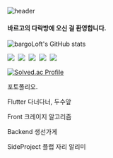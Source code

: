 ![header](https://capsule-render.vercel.app/api?type=transparent&color=299029&height=120&text=welcome%20&fontColor=299029&fontSize=70&desc=bargo's%20loft&descAlignY=82&descAlign=60.7)

#### 바르고의 다락방에 오신 걸 환영합니다.

![bargoLoft's GitHub stats](https://github-readme-stats.vercel.app/api?username=bargoLoft&theme=shadow_green&show_icons=true)


<img src="https://img.shields.io/badge/Java-007396?style=flat-square&logo=Java&logoColor=white"/></a>&nbsp;
<img src="https://img.shields.io/badge/c++-00599C?style=flat-square&logo=c%2B%2B&logoColor=white"></a>&nbsp;
<img src="https://img.shields.io/badge/react-61DAFB?style=flat-square&logo=react&logoColor=black"></a>&nbsp;
<img src="https://img.shields.io/badge/spring-6DB33F?style=flat-square&logo=spring&logoColor=white"></a>&nbsp;
<img src="https://img.shields.io/badge/flutter-02569B?style=flat-square&logo=flutter&logoColor=white"></a>&nbsp;


[![Solved.ac Profile](http://mazassumnida.wtf/api/v2/generate_badge?boj=qmak01)](https://solved.ac/qmak01)

포토폴리오.

Flutter
다너다너, 두수앞 

Front
크레이지 알고리즘 

Backend
생선가게

SideProject
플랩 자리 알리미
